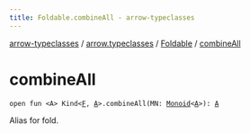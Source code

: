 ```yaml
---
title: Foldable.combineAll - arrow-typeclasses
---
```


[arrow-typeclasses](../../index.html) / [arrow.typeclasses](../index.html) / [Foldable](index.html) / [combineAll](./combine-all.html)

# combineAll

`open fun <A> Kind<`[`F`](index.html#F)`, `[`A`](combine-all.html#A)`>.combineAll(MN: `[`Monoid`](../-monoid/index.html)`<`[`A`](combine-all.html#A)`>): `[`A`](combine-all.html#A)

Alias for fold.


